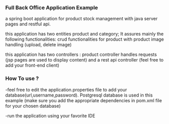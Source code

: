 <h3>Full Back Office Application Example</h3>

a spring boot application for product stock management with java server pages and restful api.

this application has two entities product and category; It assures mainly the following functionalities: crud functionalities for product with product image handling (upload, delete image)

this application has two controllers : product controller handles requests (jsp pages are used to display content) and a rest api controller (feel free to add your front-end client)

<h3>How To use ?</h3>

-feel free to edit the application.properties file to add your database(url,username,password). Postgresql database is used in this example (make sure you add the appropriate dependencies in pom.xml file for your chosen database)

-run the application using your favorite IDE
